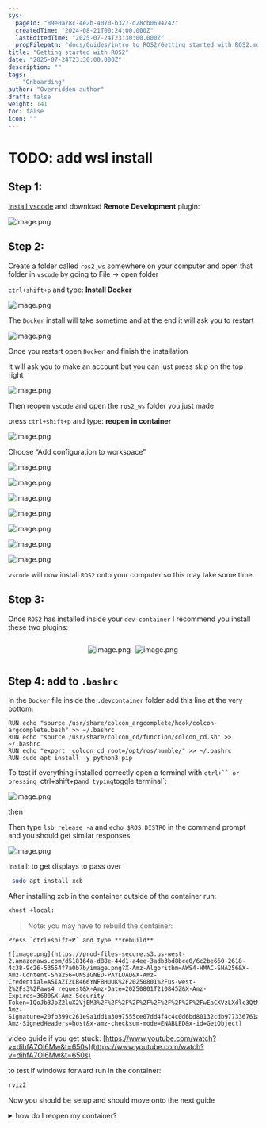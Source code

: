 ```yaml
---
sys:
  pageId: "89e0a78c-4e2b-4070-b327-d28cb0694742"
  createdTime: "2024-08-21T00:24:00.000Z"
  lastEditedTime: "2025-07-24T23:30:00.000Z"
  propFilepath: "docs/Guides/intro_to_ROS2/Getting started with ROS2.md"
title: "Getting started with ROS2"
date: "2025-07-24T23:30:00.000Z"
description: ""
tags:
  - "Onboarding"
author: "Overridden author"
draft: false
weight: 141
toc: false
icon: ""
---
```


# TODO: add wsl install

## Step 1:

[Install vscode](https://code.visualstudio.com/download) and download **Remote Development** plugin:

![image.png](https://prod-files-secure.s3.us-west-2.amazonaws.com/d518164a-d88e-44d1-a4ee-3adb3bd8bce0/efb52993-1881-4a40-b95e-6f020334f022/image.png?X-Amz-Algorithm=AWS4-HMAC-SHA256&X-Amz-Content-Sha256=UNSIGNED-PAYLOAD&X-Amz-Credential=ASIAZI2LB4663NIXG7NY%2F20250801%2Fus-west-2%2Fs3%2Faws4_request&X-Amz-Date=20250801T210841Z&X-Amz-Expires=3600&X-Amz-Security-Token=IQoJb3JpZ2luX2VjEM3%2F%2F%2F%2F%2F%2F%2F%2F%2F%2FwEaCXVzLXdlc3QtMiJIMEYCIQCeJ7n5fiuV8Odt4%2BQE8JvqDJo2VmewMSNvN%2FHOO%2Bw8OgIhAPtm8USYHUpzbXpYoT7DJKVapYqevTqyc8fAgjSGoVfZKogECPb%2F%2F%2F%2F%2F%2F%2F%2F%2F%2FwEQABoMNjM3NDIzMTgzODA1IgzxaEYJDADWqk3Lr6Yq3AMZ%2BhQrtsjZ1Qk0F%2BFdagVaBRTxz2ZfzKGeyVGF%2FuXBCH%2FPDG2QCv2aFs3Pz1btKs0WcOJ84mkVqme9SNM57SF8IOtdpJn1GuRLV5RmbGLtVY19ikWo4ikMo1BaSGWYRE%2BdFz1AyU0%2FDhK57%2B3ZhAtkLuk2VQ5a5%2FB7hd5Mgo%2FCMu%2B5bx%2FBRUJIX0LhHWi7zrhERVktTfoHcIUbBePR81hvWHv65bkKInjZdShnXuhSg8GPpIZwWRHHuKn1J%2FjLkQk%2BcLo1J2AP8nlNzVN7ZLDZ07HrYjM4rdp7oT%2Fap%2BlkSNHVslcEx81Ua53mcIEscRCiQvcVfiOl48Dh5b4LI8FJt%2FLJV%2BWZBwPlxhvNzATT4yrvTmB7Tu04C%2BzBsmOxWnZ3J3vOteiZojuiRIjugjkmbaIN28jUGZ0QZ1Kpq3f8Fyhys808OwKt%2Bt8QO%2FzkmHIoLNSyZaFmf9N0Mu6Bafsw2vlh4agDJQAa8dEVaNn4NucwJdzQ1yMTFRI6nES75moutB5yGyaGzmRkjASTO6b%2Bt1CMpcFcP3lh3XUU33WK1Xln3xsIeOLH73Ii1PWwJLHxxX4mtSvGvZpKfDUruYbKlTiHJSa4QvdALCbj2BUOMdEBplQ7mNgfil0EzzCdxrTEBjqkAY%2FBA3RYqqwUSxEZNn3JUS8VY8r%2F2hY%2Fs8vspf%2BjGx1YjtdweYomZNhbYvwgW4tGh7amXkdHkvXVxdhncuJpzZLr7RuIRFBKMLhhxvJ5Kh4HiwCZvKZikAI%2F7bLIH%2FXrcHGHPsVYOoaSDTdnkhmKuVL3kmq%2FHTJ%2FgqH1sLGn1Y0U6LoeLvXBYndOzX5LDqdTcLk5IjhdozMkSPMIB82p%2B9JZHRhX&X-Amz-Signature=0ce78477be00736340b5cf3fd7692f2c52d225fe1fbe40700a0b44c628f15b73&X-Amz-SignedHeaders=host&x-amz-checksum-mode=ENABLED&x-id=GetObject)

## Step 2:

Create a folder called `ros2_ws` somewhere on your computer and open that folder in `vscode` by going to File → open folder 

`ctrl+shift+p` and type: **Install Docker**

![image.png](https://prod-files-secure.s3.us-west-2.amazonaws.com/d518164a-d88e-44d1-a4ee-3adb3bd8bce0/2269dc0e-1cd5-47ff-bceb-c04ad9b2eab0/image.png?X-Amz-Algorithm=AWS4-HMAC-SHA256&X-Amz-Content-Sha256=UNSIGNED-PAYLOAD&X-Amz-Credential=ASIAZI2LB4663NIXG7NY%2F20250801%2Fus-west-2%2Fs3%2Faws4_request&X-Amz-Date=20250801T210841Z&X-Amz-Expires=3600&X-Amz-Security-Token=IQoJb3JpZ2luX2VjEM3%2F%2F%2F%2F%2F%2F%2F%2F%2F%2FwEaCXVzLXdlc3QtMiJIMEYCIQCeJ7n5fiuV8Odt4%2BQE8JvqDJo2VmewMSNvN%2FHOO%2Bw8OgIhAPtm8USYHUpzbXpYoT7DJKVapYqevTqyc8fAgjSGoVfZKogECPb%2F%2F%2F%2F%2F%2F%2F%2F%2F%2FwEQABoMNjM3NDIzMTgzODA1IgzxaEYJDADWqk3Lr6Yq3AMZ%2BhQrtsjZ1Qk0F%2BFdagVaBRTxz2ZfzKGeyVGF%2FuXBCH%2FPDG2QCv2aFs3Pz1btKs0WcOJ84mkVqme9SNM57SF8IOtdpJn1GuRLV5RmbGLtVY19ikWo4ikMo1BaSGWYRE%2BdFz1AyU0%2FDhK57%2B3ZhAtkLuk2VQ5a5%2FB7hd5Mgo%2FCMu%2B5bx%2FBRUJIX0LhHWi7zrhERVktTfoHcIUbBePR81hvWHv65bkKInjZdShnXuhSg8GPpIZwWRHHuKn1J%2FjLkQk%2BcLo1J2AP8nlNzVN7ZLDZ07HrYjM4rdp7oT%2Fap%2BlkSNHVslcEx81Ua53mcIEscRCiQvcVfiOl48Dh5b4LI8FJt%2FLJV%2BWZBwPlxhvNzATT4yrvTmB7Tu04C%2BzBsmOxWnZ3J3vOteiZojuiRIjugjkmbaIN28jUGZ0QZ1Kpq3f8Fyhys808OwKt%2Bt8QO%2FzkmHIoLNSyZaFmf9N0Mu6Bafsw2vlh4agDJQAa8dEVaNn4NucwJdzQ1yMTFRI6nES75moutB5yGyaGzmRkjASTO6b%2Bt1CMpcFcP3lh3XUU33WK1Xln3xsIeOLH73Ii1PWwJLHxxX4mtSvGvZpKfDUruYbKlTiHJSa4QvdALCbj2BUOMdEBplQ7mNgfil0EzzCdxrTEBjqkAY%2FBA3RYqqwUSxEZNn3JUS8VY8r%2F2hY%2Fs8vspf%2BjGx1YjtdweYomZNhbYvwgW4tGh7amXkdHkvXVxdhncuJpzZLr7RuIRFBKMLhhxvJ5Kh4HiwCZvKZikAI%2F7bLIH%2FXrcHGHPsVYOoaSDTdnkhmKuVL3kmq%2FHTJ%2FgqH1sLGn1Y0U6LoeLvXBYndOzX5LDqdTcLk5IjhdozMkSPMIB82p%2B9JZHRhX&X-Amz-Signature=f4a8aa310a7193470d3b912685db88564c408b796d571690280dea5855c20d4c&X-Amz-SignedHeaders=host&x-amz-checksum-mode=ENABLED&x-id=GetObject)

The `Docker` install will take sometime and at the end it will ask you to restart

![image.png](https://prod-files-secure.s3.us-west-2.amazonaws.com/d518164a-d88e-44d1-a4ee-3adb3bd8bce0/ed233f78-be33-4b1f-b89c-9c346c0e961e/image.png?X-Amz-Algorithm=AWS4-HMAC-SHA256&X-Amz-Content-Sha256=UNSIGNED-PAYLOAD&X-Amz-Credential=ASIAZI2LB4663NIXG7NY%2F20250801%2Fus-west-2%2Fs3%2Faws4_request&X-Amz-Date=20250801T210841Z&X-Amz-Expires=3600&X-Amz-Security-Token=IQoJb3JpZ2luX2VjEM3%2F%2F%2F%2F%2F%2F%2F%2F%2F%2FwEaCXVzLXdlc3QtMiJIMEYCIQCeJ7n5fiuV8Odt4%2BQE8JvqDJo2VmewMSNvN%2FHOO%2Bw8OgIhAPtm8USYHUpzbXpYoT7DJKVapYqevTqyc8fAgjSGoVfZKogECPb%2F%2F%2F%2F%2F%2F%2F%2F%2F%2FwEQABoMNjM3NDIzMTgzODA1IgzxaEYJDADWqk3Lr6Yq3AMZ%2BhQrtsjZ1Qk0F%2BFdagVaBRTxz2ZfzKGeyVGF%2FuXBCH%2FPDG2QCv2aFs3Pz1btKs0WcOJ84mkVqme9SNM57SF8IOtdpJn1GuRLV5RmbGLtVY19ikWo4ikMo1BaSGWYRE%2BdFz1AyU0%2FDhK57%2B3ZhAtkLuk2VQ5a5%2FB7hd5Mgo%2FCMu%2B5bx%2FBRUJIX0LhHWi7zrhERVktTfoHcIUbBePR81hvWHv65bkKInjZdShnXuhSg8GPpIZwWRHHuKn1J%2FjLkQk%2BcLo1J2AP8nlNzVN7ZLDZ07HrYjM4rdp7oT%2Fap%2BlkSNHVslcEx81Ua53mcIEscRCiQvcVfiOl48Dh5b4LI8FJt%2FLJV%2BWZBwPlxhvNzATT4yrvTmB7Tu04C%2BzBsmOxWnZ3J3vOteiZojuiRIjugjkmbaIN28jUGZ0QZ1Kpq3f8Fyhys808OwKt%2Bt8QO%2FzkmHIoLNSyZaFmf9N0Mu6Bafsw2vlh4agDJQAa8dEVaNn4NucwJdzQ1yMTFRI6nES75moutB5yGyaGzmRkjASTO6b%2Bt1CMpcFcP3lh3XUU33WK1Xln3xsIeOLH73Ii1PWwJLHxxX4mtSvGvZpKfDUruYbKlTiHJSa4QvdALCbj2BUOMdEBplQ7mNgfil0EzzCdxrTEBjqkAY%2FBA3RYqqwUSxEZNn3JUS8VY8r%2F2hY%2Fs8vspf%2BjGx1YjtdweYomZNhbYvwgW4tGh7amXkdHkvXVxdhncuJpzZLr7RuIRFBKMLhhxvJ5Kh4HiwCZvKZikAI%2F7bLIH%2FXrcHGHPsVYOoaSDTdnkhmKuVL3kmq%2FHTJ%2FgqH1sLGn1Y0U6LoeLvXBYndOzX5LDqdTcLk5IjhdozMkSPMIB82p%2B9JZHRhX&X-Amz-Signature=555e46716cbdbbab7ec932ab5415f61e0ef89193da0d510599d6813c11d5c19c&X-Amz-SignedHeaders=host&x-amz-checksum-mode=ENABLED&x-id=GetObject)

Once you restart open `Docker` and finish the installation

It will ask you to make an account but you can just press skip on the top right

![image.png](https://prod-files-secure.s3.us-west-2.amazonaws.com/d518164a-d88e-44d1-a4ee-3adb3bd8bce0/21010ad9-1659-4fd9-9f59-9932a09b2a3d/image.png?X-Amz-Algorithm=AWS4-HMAC-SHA256&X-Amz-Content-Sha256=UNSIGNED-PAYLOAD&X-Amz-Credential=ASIAZI2LB4663NIXG7NY%2F20250801%2Fus-west-2%2Fs3%2Faws4_request&X-Amz-Date=20250801T210841Z&X-Amz-Expires=3600&X-Amz-Security-Token=IQoJb3JpZ2luX2VjEM3%2F%2F%2F%2F%2F%2F%2F%2F%2F%2FwEaCXVzLXdlc3QtMiJIMEYCIQCeJ7n5fiuV8Odt4%2BQE8JvqDJo2VmewMSNvN%2FHOO%2Bw8OgIhAPtm8USYHUpzbXpYoT7DJKVapYqevTqyc8fAgjSGoVfZKogECPb%2F%2F%2F%2F%2F%2F%2F%2F%2F%2FwEQABoMNjM3NDIzMTgzODA1IgzxaEYJDADWqk3Lr6Yq3AMZ%2BhQrtsjZ1Qk0F%2BFdagVaBRTxz2ZfzKGeyVGF%2FuXBCH%2FPDG2QCv2aFs3Pz1btKs0WcOJ84mkVqme9SNM57SF8IOtdpJn1GuRLV5RmbGLtVY19ikWo4ikMo1BaSGWYRE%2BdFz1AyU0%2FDhK57%2B3ZhAtkLuk2VQ5a5%2FB7hd5Mgo%2FCMu%2B5bx%2FBRUJIX0LhHWi7zrhERVktTfoHcIUbBePR81hvWHv65bkKInjZdShnXuhSg8GPpIZwWRHHuKn1J%2FjLkQk%2BcLo1J2AP8nlNzVN7ZLDZ07HrYjM4rdp7oT%2Fap%2BlkSNHVslcEx81Ua53mcIEscRCiQvcVfiOl48Dh5b4LI8FJt%2FLJV%2BWZBwPlxhvNzATT4yrvTmB7Tu04C%2BzBsmOxWnZ3J3vOteiZojuiRIjugjkmbaIN28jUGZ0QZ1Kpq3f8Fyhys808OwKt%2Bt8QO%2FzkmHIoLNSyZaFmf9N0Mu6Bafsw2vlh4agDJQAa8dEVaNn4NucwJdzQ1yMTFRI6nES75moutB5yGyaGzmRkjASTO6b%2Bt1CMpcFcP3lh3XUU33WK1Xln3xsIeOLH73Ii1PWwJLHxxX4mtSvGvZpKfDUruYbKlTiHJSa4QvdALCbj2BUOMdEBplQ7mNgfil0EzzCdxrTEBjqkAY%2FBA3RYqqwUSxEZNn3JUS8VY8r%2F2hY%2Fs8vspf%2BjGx1YjtdweYomZNhbYvwgW4tGh7amXkdHkvXVxdhncuJpzZLr7RuIRFBKMLhhxvJ5Kh4HiwCZvKZikAI%2F7bLIH%2FXrcHGHPsVYOoaSDTdnkhmKuVL3kmq%2FHTJ%2FgqH1sLGn1Y0U6LoeLvXBYndOzX5LDqdTcLk5IjhdozMkSPMIB82p%2B9JZHRhX&X-Amz-Signature=c6ce524d0ddbc909571d1f71699bdf6b4fbc527bce7d6de9c3e4f98ce62050e0&X-Amz-SignedHeaders=host&x-amz-checksum-mode=ENABLED&x-id=GetObject)

Then reopen `vscode` and open the `ros2_ws` folder you just made

press `ctrl+shift+p` and type: **reopen in container**

![image.png](https://prod-files-secure.s3.us-west-2.amazonaws.com/d518164a-d88e-44d1-a4ee-3adb3bd8bce0/4e93b8c2-41ad-488c-8095-c74205196118/image.png?X-Amz-Algorithm=AWS4-HMAC-SHA256&X-Amz-Content-Sha256=UNSIGNED-PAYLOAD&X-Amz-Credential=ASIAZI2LB4663NIXG7NY%2F20250801%2Fus-west-2%2Fs3%2Faws4_request&X-Amz-Date=20250801T210841Z&X-Amz-Expires=3600&X-Amz-Security-Token=IQoJb3JpZ2luX2VjEM3%2F%2F%2F%2F%2F%2F%2F%2F%2F%2FwEaCXVzLXdlc3QtMiJIMEYCIQCeJ7n5fiuV8Odt4%2BQE8JvqDJo2VmewMSNvN%2FHOO%2Bw8OgIhAPtm8USYHUpzbXpYoT7DJKVapYqevTqyc8fAgjSGoVfZKogECPb%2F%2F%2F%2F%2F%2F%2F%2F%2F%2FwEQABoMNjM3NDIzMTgzODA1IgzxaEYJDADWqk3Lr6Yq3AMZ%2BhQrtsjZ1Qk0F%2BFdagVaBRTxz2ZfzKGeyVGF%2FuXBCH%2FPDG2QCv2aFs3Pz1btKs0WcOJ84mkVqme9SNM57SF8IOtdpJn1GuRLV5RmbGLtVY19ikWo4ikMo1BaSGWYRE%2BdFz1AyU0%2FDhK57%2B3ZhAtkLuk2VQ5a5%2FB7hd5Mgo%2FCMu%2B5bx%2FBRUJIX0LhHWi7zrhERVktTfoHcIUbBePR81hvWHv65bkKInjZdShnXuhSg8GPpIZwWRHHuKn1J%2FjLkQk%2BcLo1J2AP8nlNzVN7ZLDZ07HrYjM4rdp7oT%2Fap%2BlkSNHVslcEx81Ua53mcIEscRCiQvcVfiOl48Dh5b4LI8FJt%2FLJV%2BWZBwPlxhvNzATT4yrvTmB7Tu04C%2BzBsmOxWnZ3J3vOteiZojuiRIjugjkmbaIN28jUGZ0QZ1Kpq3f8Fyhys808OwKt%2Bt8QO%2FzkmHIoLNSyZaFmf9N0Mu6Bafsw2vlh4agDJQAa8dEVaNn4NucwJdzQ1yMTFRI6nES75moutB5yGyaGzmRkjASTO6b%2Bt1CMpcFcP3lh3XUU33WK1Xln3xsIeOLH73Ii1PWwJLHxxX4mtSvGvZpKfDUruYbKlTiHJSa4QvdALCbj2BUOMdEBplQ7mNgfil0EzzCdxrTEBjqkAY%2FBA3RYqqwUSxEZNn3JUS8VY8r%2F2hY%2Fs8vspf%2BjGx1YjtdweYomZNhbYvwgW4tGh7amXkdHkvXVxdhncuJpzZLr7RuIRFBKMLhhxvJ5Kh4HiwCZvKZikAI%2F7bLIH%2FXrcHGHPsVYOoaSDTdnkhmKuVL3kmq%2FHTJ%2FgqH1sLGn1Y0U6LoeLvXBYndOzX5LDqdTcLk5IjhdozMkSPMIB82p%2B9JZHRhX&X-Amz-Signature=d384a03839b5d369a5e3cc17ca2f3cf345d3e492ddc4406224ce415d5844fc69&X-Amz-SignedHeaders=host&x-amz-checksum-mode=ENABLED&x-id=GetObject)

Choose “Add configuration to workspace”

![image.png](https://prod-files-secure.s3.us-west-2.amazonaws.com/d518164a-d88e-44d1-a4ee-3adb3bd8bce0/9560b282-5060-4989-ba37-97e7b2c22476/image.png?X-Amz-Algorithm=AWS4-HMAC-SHA256&X-Amz-Content-Sha256=UNSIGNED-PAYLOAD&X-Amz-Credential=ASIAZI2LB4663NIXG7NY%2F20250801%2Fus-west-2%2Fs3%2Faws4_request&X-Amz-Date=20250801T210841Z&X-Amz-Expires=3600&X-Amz-Security-Token=IQoJb3JpZ2luX2VjEM3%2F%2F%2F%2F%2F%2F%2F%2F%2F%2FwEaCXVzLXdlc3QtMiJIMEYCIQCeJ7n5fiuV8Odt4%2BQE8JvqDJo2VmewMSNvN%2FHOO%2Bw8OgIhAPtm8USYHUpzbXpYoT7DJKVapYqevTqyc8fAgjSGoVfZKogECPb%2F%2F%2F%2F%2F%2F%2F%2F%2F%2FwEQABoMNjM3NDIzMTgzODA1IgzxaEYJDADWqk3Lr6Yq3AMZ%2BhQrtsjZ1Qk0F%2BFdagVaBRTxz2ZfzKGeyVGF%2FuXBCH%2FPDG2QCv2aFs3Pz1btKs0WcOJ84mkVqme9SNM57SF8IOtdpJn1GuRLV5RmbGLtVY19ikWo4ikMo1BaSGWYRE%2BdFz1AyU0%2FDhK57%2B3ZhAtkLuk2VQ5a5%2FB7hd5Mgo%2FCMu%2B5bx%2FBRUJIX0LhHWi7zrhERVktTfoHcIUbBePR81hvWHv65bkKInjZdShnXuhSg8GPpIZwWRHHuKn1J%2FjLkQk%2BcLo1J2AP8nlNzVN7ZLDZ07HrYjM4rdp7oT%2Fap%2BlkSNHVslcEx81Ua53mcIEscRCiQvcVfiOl48Dh5b4LI8FJt%2FLJV%2BWZBwPlxhvNzATT4yrvTmB7Tu04C%2BzBsmOxWnZ3J3vOteiZojuiRIjugjkmbaIN28jUGZ0QZ1Kpq3f8Fyhys808OwKt%2Bt8QO%2FzkmHIoLNSyZaFmf9N0Mu6Bafsw2vlh4agDJQAa8dEVaNn4NucwJdzQ1yMTFRI6nES75moutB5yGyaGzmRkjASTO6b%2Bt1CMpcFcP3lh3XUU33WK1Xln3xsIeOLH73Ii1PWwJLHxxX4mtSvGvZpKfDUruYbKlTiHJSa4QvdALCbj2BUOMdEBplQ7mNgfil0EzzCdxrTEBjqkAY%2FBA3RYqqwUSxEZNn3JUS8VY8r%2F2hY%2Fs8vspf%2BjGx1YjtdweYomZNhbYvwgW4tGh7amXkdHkvXVxdhncuJpzZLr7RuIRFBKMLhhxvJ5Kh4HiwCZvKZikAI%2F7bLIH%2FXrcHGHPsVYOoaSDTdnkhmKuVL3kmq%2FHTJ%2FgqH1sLGn1Y0U6LoeLvXBYndOzX5LDqdTcLk5IjhdozMkSPMIB82p%2B9JZHRhX&X-Amz-Signature=ec47a28a7ce4fd611a28aad8d5850f4bb0a2459633a9a4b4d2813f43055102ea&X-Amz-SignedHeaders=host&x-amz-checksum-mode=ENABLED&x-id=GetObject)

![image.png](https://prod-files-secure.s3.us-west-2.amazonaws.com/d518164a-d88e-44d1-a4ee-3adb3bd8bce0/2ee63f81-886b-48e8-a553-dc6e5eac99e4/image.png?X-Amz-Algorithm=AWS4-HMAC-SHA256&X-Amz-Content-Sha256=UNSIGNED-PAYLOAD&X-Amz-Credential=ASIAZI2LB4663NIXG7NY%2F20250801%2Fus-west-2%2Fs3%2Faws4_request&X-Amz-Date=20250801T210841Z&X-Amz-Expires=3600&X-Amz-Security-Token=IQoJb3JpZ2luX2VjEM3%2F%2F%2F%2F%2F%2F%2F%2F%2F%2FwEaCXVzLXdlc3QtMiJIMEYCIQCeJ7n5fiuV8Odt4%2BQE8JvqDJo2VmewMSNvN%2FHOO%2Bw8OgIhAPtm8USYHUpzbXpYoT7DJKVapYqevTqyc8fAgjSGoVfZKogECPb%2F%2F%2F%2F%2F%2F%2F%2F%2F%2FwEQABoMNjM3NDIzMTgzODA1IgzxaEYJDADWqk3Lr6Yq3AMZ%2BhQrtsjZ1Qk0F%2BFdagVaBRTxz2ZfzKGeyVGF%2FuXBCH%2FPDG2QCv2aFs3Pz1btKs0WcOJ84mkVqme9SNM57SF8IOtdpJn1GuRLV5RmbGLtVY19ikWo4ikMo1BaSGWYRE%2BdFz1AyU0%2FDhK57%2B3ZhAtkLuk2VQ5a5%2FB7hd5Mgo%2FCMu%2B5bx%2FBRUJIX0LhHWi7zrhERVktTfoHcIUbBePR81hvWHv65bkKInjZdShnXuhSg8GPpIZwWRHHuKn1J%2FjLkQk%2BcLo1J2AP8nlNzVN7ZLDZ07HrYjM4rdp7oT%2Fap%2BlkSNHVslcEx81Ua53mcIEscRCiQvcVfiOl48Dh5b4LI8FJt%2FLJV%2BWZBwPlxhvNzATT4yrvTmB7Tu04C%2BzBsmOxWnZ3J3vOteiZojuiRIjugjkmbaIN28jUGZ0QZ1Kpq3f8Fyhys808OwKt%2Bt8QO%2FzkmHIoLNSyZaFmf9N0Mu6Bafsw2vlh4agDJQAa8dEVaNn4NucwJdzQ1yMTFRI6nES75moutB5yGyaGzmRkjASTO6b%2Bt1CMpcFcP3lh3XUU33WK1Xln3xsIeOLH73Ii1PWwJLHxxX4mtSvGvZpKfDUruYbKlTiHJSa4QvdALCbj2BUOMdEBplQ7mNgfil0EzzCdxrTEBjqkAY%2FBA3RYqqwUSxEZNn3JUS8VY8r%2F2hY%2Fs8vspf%2BjGx1YjtdweYomZNhbYvwgW4tGh7amXkdHkvXVxdhncuJpzZLr7RuIRFBKMLhhxvJ5Kh4HiwCZvKZikAI%2F7bLIH%2FXrcHGHPsVYOoaSDTdnkhmKuVL3kmq%2FHTJ%2FgqH1sLGn1Y0U6LoeLvXBYndOzX5LDqdTcLk5IjhdozMkSPMIB82p%2B9JZHRhX&X-Amz-Signature=3e5bd4cd71438650588c7942e4280882b860240f5cb1cf2550113429a3cadc53&X-Amz-SignedHeaders=host&x-amz-checksum-mode=ENABLED&x-id=GetObject)

![image.png](https://prod-files-secure.s3.us-west-2.amazonaws.com/d518164a-d88e-44d1-a4ee-3adb3bd8bce0/e0fd626c-c8b6-4b2c-95d1-fa4c26514504/image.png?X-Amz-Algorithm=AWS4-HMAC-SHA256&X-Amz-Content-Sha256=UNSIGNED-PAYLOAD&X-Amz-Credential=ASIAZI2LB4663NIXG7NY%2F20250801%2Fus-west-2%2Fs3%2Faws4_request&X-Amz-Date=20250801T210841Z&X-Amz-Expires=3600&X-Amz-Security-Token=IQoJb3JpZ2luX2VjEM3%2F%2F%2F%2F%2F%2F%2F%2F%2F%2FwEaCXVzLXdlc3QtMiJIMEYCIQCeJ7n5fiuV8Odt4%2BQE8JvqDJo2VmewMSNvN%2FHOO%2Bw8OgIhAPtm8USYHUpzbXpYoT7DJKVapYqevTqyc8fAgjSGoVfZKogECPb%2F%2F%2F%2F%2F%2F%2F%2F%2F%2FwEQABoMNjM3NDIzMTgzODA1IgzxaEYJDADWqk3Lr6Yq3AMZ%2BhQrtsjZ1Qk0F%2BFdagVaBRTxz2ZfzKGeyVGF%2FuXBCH%2FPDG2QCv2aFs3Pz1btKs0WcOJ84mkVqme9SNM57SF8IOtdpJn1GuRLV5RmbGLtVY19ikWo4ikMo1BaSGWYRE%2BdFz1AyU0%2FDhK57%2B3ZhAtkLuk2VQ5a5%2FB7hd5Mgo%2FCMu%2B5bx%2FBRUJIX0LhHWi7zrhERVktTfoHcIUbBePR81hvWHv65bkKInjZdShnXuhSg8GPpIZwWRHHuKn1J%2FjLkQk%2BcLo1J2AP8nlNzVN7ZLDZ07HrYjM4rdp7oT%2Fap%2BlkSNHVslcEx81Ua53mcIEscRCiQvcVfiOl48Dh5b4LI8FJt%2FLJV%2BWZBwPlxhvNzATT4yrvTmB7Tu04C%2BzBsmOxWnZ3J3vOteiZojuiRIjugjkmbaIN28jUGZ0QZ1Kpq3f8Fyhys808OwKt%2Bt8QO%2FzkmHIoLNSyZaFmf9N0Mu6Bafsw2vlh4agDJQAa8dEVaNn4NucwJdzQ1yMTFRI6nES75moutB5yGyaGzmRkjASTO6b%2Bt1CMpcFcP3lh3XUU33WK1Xln3xsIeOLH73Ii1PWwJLHxxX4mtSvGvZpKfDUruYbKlTiHJSa4QvdALCbj2BUOMdEBplQ7mNgfil0EzzCdxrTEBjqkAY%2FBA3RYqqwUSxEZNn3JUS8VY8r%2F2hY%2Fs8vspf%2BjGx1YjtdweYomZNhbYvwgW4tGh7amXkdHkvXVxdhncuJpzZLr7RuIRFBKMLhhxvJ5Kh4HiwCZvKZikAI%2F7bLIH%2FXrcHGHPsVYOoaSDTdnkhmKuVL3kmq%2FHTJ%2FgqH1sLGn1Y0U6LoeLvXBYndOzX5LDqdTcLk5IjhdozMkSPMIB82p%2B9JZHRhX&X-Amz-Signature=44f66e6116a836047b8838a797050b25e464742bb50b4f2310fe2f5483ad29e6&X-Amz-SignedHeaders=host&x-amz-checksum-mode=ENABLED&x-id=GetObject)

![image.png](https://prod-files-secure.s3.us-west-2.amazonaws.com/d518164a-d88e-44d1-a4ee-3adb3bd8bce0/a2e13f50-d2ab-4719-a4c2-7ced634bfc9d/image.png?X-Amz-Algorithm=AWS4-HMAC-SHA256&X-Amz-Content-Sha256=UNSIGNED-PAYLOAD&X-Amz-Credential=ASIAZI2LB4663NIXG7NY%2F20250801%2Fus-west-2%2Fs3%2Faws4_request&X-Amz-Date=20250801T210841Z&X-Amz-Expires=3600&X-Amz-Security-Token=IQoJb3JpZ2luX2VjEM3%2F%2F%2F%2F%2F%2F%2F%2F%2F%2FwEaCXVzLXdlc3QtMiJIMEYCIQCeJ7n5fiuV8Odt4%2BQE8JvqDJo2VmewMSNvN%2FHOO%2Bw8OgIhAPtm8USYHUpzbXpYoT7DJKVapYqevTqyc8fAgjSGoVfZKogECPb%2F%2F%2F%2F%2F%2F%2F%2F%2F%2FwEQABoMNjM3NDIzMTgzODA1IgzxaEYJDADWqk3Lr6Yq3AMZ%2BhQrtsjZ1Qk0F%2BFdagVaBRTxz2ZfzKGeyVGF%2FuXBCH%2FPDG2QCv2aFs3Pz1btKs0WcOJ84mkVqme9SNM57SF8IOtdpJn1GuRLV5RmbGLtVY19ikWo4ikMo1BaSGWYRE%2BdFz1AyU0%2FDhK57%2B3ZhAtkLuk2VQ5a5%2FB7hd5Mgo%2FCMu%2B5bx%2FBRUJIX0LhHWi7zrhERVktTfoHcIUbBePR81hvWHv65bkKInjZdShnXuhSg8GPpIZwWRHHuKn1J%2FjLkQk%2BcLo1J2AP8nlNzVN7ZLDZ07HrYjM4rdp7oT%2Fap%2BlkSNHVslcEx81Ua53mcIEscRCiQvcVfiOl48Dh5b4LI8FJt%2FLJV%2BWZBwPlxhvNzATT4yrvTmB7Tu04C%2BzBsmOxWnZ3J3vOteiZojuiRIjugjkmbaIN28jUGZ0QZ1Kpq3f8Fyhys808OwKt%2Bt8QO%2FzkmHIoLNSyZaFmf9N0Mu6Bafsw2vlh4agDJQAa8dEVaNn4NucwJdzQ1yMTFRI6nES75moutB5yGyaGzmRkjASTO6b%2Bt1CMpcFcP3lh3XUU33WK1Xln3xsIeOLH73Ii1PWwJLHxxX4mtSvGvZpKfDUruYbKlTiHJSa4QvdALCbj2BUOMdEBplQ7mNgfil0EzzCdxrTEBjqkAY%2FBA3RYqqwUSxEZNn3JUS8VY8r%2F2hY%2Fs8vspf%2BjGx1YjtdweYomZNhbYvwgW4tGh7amXkdHkvXVxdhncuJpzZLr7RuIRFBKMLhhxvJ5Kh4HiwCZvKZikAI%2F7bLIH%2FXrcHGHPsVYOoaSDTdnkhmKuVL3kmq%2FHTJ%2FgqH1sLGn1Y0U6LoeLvXBYndOzX5LDqdTcLk5IjhdozMkSPMIB82p%2B9JZHRhX&X-Amz-Signature=017d7050432fe3002d2725e4a8a6284c0ea7db3b07455c9b2ce73774b60dbd09&X-Amz-SignedHeaders=host&x-amz-checksum-mode=ENABLED&x-id=GetObject)

![image.png](https://prod-files-secure.s3.us-west-2.amazonaws.com/d518164a-d88e-44d1-a4ee-3adb3bd8bce0/6cc478ad-aaba-4bf7-9fcc-403277ab896c/image.png?X-Amz-Algorithm=AWS4-HMAC-SHA256&X-Amz-Content-Sha256=UNSIGNED-PAYLOAD&X-Amz-Credential=ASIAZI2LB4663NIXG7NY%2F20250801%2Fus-west-2%2Fs3%2Faws4_request&X-Amz-Date=20250801T210841Z&X-Amz-Expires=3600&X-Amz-Security-Token=IQoJb3JpZ2luX2VjEM3%2F%2F%2F%2F%2F%2F%2F%2F%2F%2FwEaCXVzLXdlc3QtMiJIMEYCIQCeJ7n5fiuV8Odt4%2BQE8JvqDJo2VmewMSNvN%2FHOO%2Bw8OgIhAPtm8USYHUpzbXpYoT7DJKVapYqevTqyc8fAgjSGoVfZKogECPb%2F%2F%2F%2F%2F%2F%2F%2F%2F%2FwEQABoMNjM3NDIzMTgzODA1IgzxaEYJDADWqk3Lr6Yq3AMZ%2BhQrtsjZ1Qk0F%2BFdagVaBRTxz2ZfzKGeyVGF%2FuXBCH%2FPDG2QCv2aFs3Pz1btKs0WcOJ84mkVqme9SNM57SF8IOtdpJn1GuRLV5RmbGLtVY19ikWo4ikMo1BaSGWYRE%2BdFz1AyU0%2FDhK57%2B3ZhAtkLuk2VQ5a5%2FB7hd5Mgo%2FCMu%2B5bx%2FBRUJIX0LhHWi7zrhERVktTfoHcIUbBePR81hvWHv65bkKInjZdShnXuhSg8GPpIZwWRHHuKn1J%2FjLkQk%2BcLo1J2AP8nlNzVN7ZLDZ07HrYjM4rdp7oT%2Fap%2BlkSNHVslcEx81Ua53mcIEscRCiQvcVfiOl48Dh5b4LI8FJt%2FLJV%2BWZBwPlxhvNzATT4yrvTmB7Tu04C%2BzBsmOxWnZ3J3vOteiZojuiRIjugjkmbaIN28jUGZ0QZ1Kpq3f8Fyhys808OwKt%2Bt8QO%2FzkmHIoLNSyZaFmf9N0Mu6Bafsw2vlh4agDJQAa8dEVaNn4NucwJdzQ1yMTFRI6nES75moutB5yGyaGzmRkjASTO6b%2Bt1CMpcFcP3lh3XUU33WK1Xln3xsIeOLH73Ii1PWwJLHxxX4mtSvGvZpKfDUruYbKlTiHJSa4QvdALCbj2BUOMdEBplQ7mNgfil0EzzCdxrTEBjqkAY%2FBA3RYqqwUSxEZNn3JUS8VY8r%2F2hY%2Fs8vspf%2BjGx1YjtdweYomZNhbYvwgW4tGh7amXkdHkvXVxdhncuJpzZLr7RuIRFBKMLhhxvJ5Kh4HiwCZvKZikAI%2F7bLIH%2FXrcHGHPsVYOoaSDTdnkhmKuVL3kmq%2FHTJ%2FgqH1sLGn1Y0U6LoeLvXBYndOzX5LDqdTcLk5IjhdozMkSPMIB82p%2B9JZHRhX&X-Amz-Signature=5f9c9d48a7bc2e36e385abbefdee871c1d396ba3cb8081ff7bb14163ec3c64a6&X-Amz-SignedHeaders=host&x-amz-checksum-mode=ENABLED&x-id=GetObject)

![image.png](https://prod-files-secure.s3.us-west-2.amazonaws.com/d518164a-d88e-44d1-a4ee-3adb3bd8bce0/53255b28-f75e-430f-b9e3-c0ac8577e42b/image.png?X-Amz-Algorithm=AWS4-HMAC-SHA256&X-Amz-Content-Sha256=UNSIGNED-PAYLOAD&X-Amz-Credential=ASIAZI2LB4663NIXG7NY%2F20250801%2Fus-west-2%2Fs3%2Faws4_request&X-Amz-Date=20250801T210841Z&X-Amz-Expires=3600&X-Amz-Security-Token=IQoJb3JpZ2luX2VjEM3%2F%2F%2F%2F%2F%2F%2F%2F%2F%2FwEaCXVzLXdlc3QtMiJIMEYCIQCeJ7n5fiuV8Odt4%2BQE8JvqDJo2VmewMSNvN%2FHOO%2Bw8OgIhAPtm8USYHUpzbXpYoT7DJKVapYqevTqyc8fAgjSGoVfZKogECPb%2F%2F%2F%2F%2F%2F%2F%2F%2F%2FwEQABoMNjM3NDIzMTgzODA1IgzxaEYJDADWqk3Lr6Yq3AMZ%2BhQrtsjZ1Qk0F%2BFdagVaBRTxz2ZfzKGeyVGF%2FuXBCH%2FPDG2QCv2aFs3Pz1btKs0WcOJ84mkVqme9SNM57SF8IOtdpJn1GuRLV5RmbGLtVY19ikWo4ikMo1BaSGWYRE%2BdFz1AyU0%2FDhK57%2B3ZhAtkLuk2VQ5a5%2FB7hd5Mgo%2FCMu%2B5bx%2FBRUJIX0LhHWi7zrhERVktTfoHcIUbBePR81hvWHv65bkKInjZdShnXuhSg8GPpIZwWRHHuKn1J%2FjLkQk%2BcLo1J2AP8nlNzVN7ZLDZ07HrYjM4rdp7oT%2Fap%2BlkSNHVslcEx81Ua53mcIEscRCiQvcVfiOl48Dh5b4LI8FJt%2FLJV%2BWZBwPlxhvNzATT4yrvTmB7Tu04C%2BzBsmOxWnZ3J3vOteiZojuiRIjugjkmbaIN28jUGZ0QZ1Kpq3f8Fyhys808OwKt%2Bt8QO%2FzkmHIoLNSyZaFmf9N0Mu6Bafsw2vlh4agDJQAa8dEVaNn4NucwJdzQ1yMTFRI6nES75moutB5yGyaGzmRkjASTO6b%2Bt1CMpcFcP3lh3XUU33WK1Xln3xsIeOLH73Ii1PWwJLHxxX4mtSvGvZpKfDUruYbKlTiHJSa4QvdALCbj2BUOMdEBplQ7mNgfil0EzzCdxrTEBjqkAY%2FBA3RYqqwUSxEZNn3JUS8VY8r%2F2hY%2Fs8vspf%2BjGx1YjtdweYomZNhbYvwgW4tGh7amXkdHkvXVxdhncuJpzZLr7RuIRFBKMLhhxvJ5Kh4HiwCZvKZikAI%2F7bLIH%2FXrcHGHPsVYOoaSDTdnkhmKuVL3kmq%2FHTJ%2FgqH1sLGn1Y0U6LoeLvXBYndOzX5LDqdTcLk5IjhdozMkSPMIB82p%2B9JZHRhX&X-Amz-Signature=dfe592335fe096463952e7f724d40af94fc8166cec8a0fc931b986d697632fb1&X-Amz-SignedHeaders=host&x-amz-checksum-mode=ENABLED&x-id=GetObject)

![image.png](https://prod-files-secure.s3.us-west-2.amazonaws.com/d518164a-d88e-44d1-a4ee-3adb3bd8bce0/7c562767-5af9-4ffb-97d1-327bcdf4ee00/image.png?X-Amz-Algorithm=AWS4-HMAC-SHA256&X-Amz-Content-Sha256=UNSIGNED-PAYLOAD&X-Amz-Credential=ASIAZI2LB4663NIXG7NY%2F20250801%2Fus-west-2%2Fs3%2Faws4_request&X-Amz-Date=20250801T210841Z&X-Amz-Expires=3600&X-Amz-Security-Token=IQoJb3JpZ2luX2VjEM3%2F%2F%2F%2F%2F%2F%2F%2F%2F%2FwEaCXVzLXdlc3QtMiJIMEYCIQCeJ7n5fiuV8Odt4%2BQE8JvqDJo2VmewMSNvN%2FHOO%2Bw8OgIhAPtm8USYHUpzbXpYoT7DJKVapYqevTqyc8fAgjSGoVfZKogECPb%2F%2F%2F%2F%2F%2F%2F%2F%2F%2FwEQABoMNjM3NDIzMTgzODA1IgzxaEYJDADWqk3Lr6Yq3AMZ%2BhQrtsjZ1Qk0F%2BFdagVaBRTxz2ZfzKGeyVGF%2FuXBCH%2FPDG2QCv2aFs3Pz1btKs0WcOJ84mkVqme9SNM57SF8IOtdpJn1GuRLV5RmbGLtVY19ikWo4ikMo1BaSGWYRE%2BdFz1AyU0%2FDhK57%2B3ZhAtkLuk2VQ5a5%2FB7hd5Mgo%2FCMu%2B5bx%2FBRUJIX0LhHWi7zrhERVktTfoHcIUbBePR81hvWHv65bkKInjZdShnXuhSg8GPpIZwWRHHuKn1J%2FjLkQk%2BcLo1J2AP8nlNzVN7ZLDZ07HrYjM4rdp7oT%2Fap%2BlkSNHVslcEx81Ua53mcIEscRCiQvcVfiOl48Dh5b4LI8FJt%2FLJV%2BWZBwPlxhvNzATT4yrvTmB7Tu04C%2BzBsmOxWnZ3J3vOteiZojuiRIjugjkmbaIN28jUGZ0QZ1Kpq3f8Fyhys808OwKt%2Bt8QO%2FzkmHIoLNSyZaFmf9N0Mu6Bafsw2vlh4agDJQAa8dEVaNn4NucwJdzQ1yMTFRI6nES75moutB5yGyaGzmRkjASTO6b%2Bt1CMpcFcP3lh3XUU33WK1Xln3xsIeOLH73Ii1PWwJLHxxX4mtSvGvZpKfDUruYbKlTiHJSa4QvdALCbj2BUOMdEBplQ7mNgfil0EzzCdxrTEBjqkAY%2FBA3RYqqwUSxEZNn3JUS8VY8r%2F2hY%2Fs8vspf%2BjGx1YjtdweYomZNhbYvwgW4tGh7amXkdHkvXVxdhncuJpzZLr7RuIRFBKMLhhxvJ5Kh4HiwCZvKZikAI%2F7bLIH%2FXrcHGHPsVYOoaSDTdnkhmKuVL3kmq%2FHTJ%2FgqH1sLGn1Y0U6LoeLvXBYndOzX5LDqdTcLk5IjhdozMkSPMIB82p%2B9JZHRhX&X-Amz-Signature=91f0fc311897dd907981ae4a6869cbf31b67d17d289814176f87d112cb25c016&X-Amz-SignedHeaders=host&x-amz-checksum-mode=ENABLED&x-id=GetObject)

`vscode` will now install `ROS2` onto your computer so this may take some time.

## Step 3:

Once `ROS2` has installed inside your `dev-container` I recommend you install these two plugins:

<div style="display: flex;flex-direction: row; column-gap:10px; max-width: 630px;justify-content: center;">
<div>

![image.png](https://prod-files-secure.s3.us-west-2.amazonaws.com/d518164a-d88e-44d1-a4ee-3adb3bd8bce0/3fc3d550-5a54-4ba1-ba6b-faa01cdb7369/image.png?X-Amz-Algorithm=AWS4-HMAC-SHA256&X-Amz-Content-Sha256=UNSIGNED-PAYLOAD&X-Amz-Credential=ASIAZI2LB466SE6XIUCC%2F20250801%2Fus-west-2%2Fs3%2Faws4_request&X-Amz-Date=20250801T210845Z&X-Amz-Expires=3600&X-Amz-Security-Token=IQoJb3JpZ2luX2VjEM3%2F%2F%2F%2F%2F%2F%2F%2F%2F%2FwEaCXVzLXdlc3QtMiJGMEQCIFG4pxRGgkBwJYgcNokMffAfGjJsbuVIS3%2Fx6MTdO%2FHEAiASjBy7wTlkvzhmv%2FAnB0yGTyknRmiVfK5f4r0VbA56ryqIBAj2%2F%2F%2F%2F%2F%2F%2F%2F%2F%2F8BEAAaDDYzNzQyMzE4MzgwNSIMPcP%2FkYsMco2cuoeUKtwDEALWrZnS9hdGTftlYCVxqms4kCqRh9wiO9tYQ1li1eg1AwqMgi53JKLcdN%2BsG%2BHw%2FdPzruJECe170UnGiXZxPCj37mfRG4A4jD%2FZBYgiGd26ziA4XDMqAjThhrCCx1E3Xr7wYr9CnFJ150O4YpHFnsfMrXzRY34ZFvMNx0YspH9zIQljmm6Tm89izN4rDQIPJeP%2FBRPNIpqiGBrKIuLuzCCcooOiAZp7ZcaSxTupsiantQ8hhqBOcKcujkuB%2BdbPcDZbznYlWrfaPmIXi0iDC5HfSYlA2tn2OYp1FtxnHcZ%2BRVP6Dq5udJl%2F85lZeSbqu1DDn98N2YsHBcc51wiQQJRgH3278Xfbc4khwQT5r2I4BFsrwpYjVJnLvJhLYf91gFCncLn4ySZNa7KzGmFuJbo7Kybae0WH%2FDv3aqtYYiluHZf5Wtu5MuQPHd3SfreJw3xrhXTy47cHK7ilmMdZCtANOFr8%2Fwe6tSD2M9GjGg%2Fnz01MzbYtVSGBeObjW2KLWNXDNBQPEbPlHILQ3iAYqbfB9JpbGvgiY0%2BDrI9RVJ96Zo22QikwKLoJpewcld%2BEObcEgRiLCErjZxiU1hcPFYwHHvk2WnS%2BnXPYwRPnKlfxFtCr2%2BEhU1sBEzAw3Ma0xAY6pgEGK%2FKsTHxeKLQSEFwbBSh32uWeib4RSM47aiU%2ByAV6KWx2vEAU6ak%2BUr8kjDp40BXTZPkQfBlTYlUXk4F5o2ytqNWabtmkYpBYiFn0b1qFPIbxs5yEKXvqn9eBH2%2Fsu0TyT%2BvFyrkfUFYVGS14bK2M6j6zPZ9shluvxx5imUu0WawLPMBbXd2aV9owNxZI4q1xI%2BAxCS9X8gFg10ZofQl7Yhzx%2BjA9&X-Amz-Signature=4147988aff441964998c8123fa7e7b393ac7204d6eb70c6930d97a4015247816&X-Amz-SignedHeaders=host&x-amz-checksum-mode=ENABLED&x-id=GetObject)

</div>
<div>

![image.png](https://prod-files-secure.s3.us-west-2.amazonaws.com/d518164a-d88e-44d1-a4ee-3adb3bd8bce0/d994cc66-13c2-4093-a5a3-f84cf4601a82/image.png?X-Amz-Algorithm=AWS4-HMAC-SHA256&X-Amz-Content-Sha256=UNSIGNED-PAYLOAD&X-Amz-Credential=ASIAZI2LB466TCPCLKEZ%2F20250801%2Fus-west-2%2Fs3%2Faws4_request&X-Amz-Date=20250801T210845Z&X-Amz-Expires=3600&X-Amz-Security-Token=IQoJb3JpZ2luX2VjEM3%2F%2F%2F%2F%2F%2F%2F%2F%2F%2FwEaCXVzLXdlc3QtMiJHMEUCIGAsBfXddXJETy59Nbu5hANsrEeeQ8%2FACR%2FSJPrk3ut7AiEAvrta6jY0h2LEkc3hj79s7MT7vHlYH6mSXeHmLthENHYqiAQI9v%2F%2F%2F%2F%2F%2F%2F%2F%2F%2FARAAGgw2Mzc0MjMxODM4MDUiDOWbpAeP%2FdTWwzvuwCrcA5DHfFjhIPuhqe1uOd9z1Z2hPn3phUAVY6WhhQOoMU23XH5GLATZUMA4b3j907gVncWe%2FgZfZN9psHkE9NyfkBU6xa53pwgS3VhoAcXOaavogPHSAAaC4f%2Fro2BLjgh%2BJIZpk%2B%2B9VD7GQ8bcHfx35ttnmWu709w5iejv0LTbg5t3L4naNxN%2FkMN5j5zjJxvjj3rIhe4egdk1CAussKibJVsJhQDEmgqIKUbdpY5pOwKy27a9EHcttIeO8xOfLSBx7d8NCrvC%2FRIXSFxERTZRBlSUMJLdrcUjn3CbUP5kM9lfA6UeK9zQQQlK%2BskAip6Hznwt0CYWjEhAb48kxbnguWBk9LvEbJr9F817Eol%2FPzHBwm6dbbPUPT5VSGRkHBSJe6NywmBYfoNiWNXP43PtLAMakEBzRj1j5bRpbafCxzzLFqPINQrr1rAtdCTbx1swbZ%2F5KvMja%2FhyLEXjxYAYX0URYYHegNeMg5%2BmoqJjHb2NAxYsm68oh%2F%2B0Vvwd%2FE05EtLtzebRmW%2BcjQ2tWPMWvI1qVee0m7ozfuS%2Fjq3ytkyX3%2BoiDrwfKTeYPrn1bGYatdnH9L9EWTFdLJvrSVEJVcAXKrLQyw6DoqMaWIdllYT6bxSvM7foNXtMrboqMKjGtMQGOqUBMd%2B%2FBuxkpYoD%2F6Efv66Gzu7ixml66NtOPZ%2Fk0cWEml0%2FzYphNy7YwA6mI5XScefZ8mZ3pHRqiNxiE9E4uFWeBkzIWQFE4GA13P7E7Lkk1ZZB2VjM4VCbkyaE%2BmprE5k6Jw7MQ3SMhwWuc64NdccQH72z0qETDBw1nF%2F3XSEn0koiZbzfOH0sTxGYY%2BTxyxLQ00nzhVHl1PtNfqIpIDzICftR4lOc&X-Amz-Signature=f61e316e6ca7e4c9b745732d81ca6ebb698ca0147600822516c0001adb9fd69e&X-Amz-SignedHeaders=host&x-amz-checksum-mode=ENABLED&x-id=GetObject)

</div>
</div>

## Step 4: add to `.bashrc`

In the `Docker` file inside the `.devcontainer` folder add this line at the very bottom: 

```docker
RUN echo "source /usr/share/colcon_argcomplete/hook/colcon-argcomplete.bash" >> ~/.bashrc
RUN echo "source /usr/share/colcon_cd/function/colcon_cd.sh" >> ~/.bashrc
RUN echo "export _colcon_cd_root=/opt/ros/humble/" >> ~/.bashrc
RUN sudo apt install -y python3-pip 
```

To test if everything installed correctly open a terminal with `ctrl+`` or pressing `ctrl+shift+p` and typing `toggle terminal`:

![image.png](https://prod-files-secure.s3.us-west-2.amazonaws.com/d518164a-d88e-44d1-a4ee-3adb3bd8bce0/6a4943d8-b04e-4c02-9a58-775f3384d1a5/image.png?X-Amz-Algorithm=AWS4-HMAC-SHA256&X-Amz-Content-Sha256=UNSIGNED-PAYLOAD&X-Amz-Credential=ASIAZI2LB4663NIXG7NY%2F20250801%2Fus-west-2%2Fs3%2Faws4_request&X-Amz-Date=20250801T210842Z&X-Amz-Expires=3600&X-Amz-Security-Token=IQoJb3JpZ2luX2VjEM3%2F%2F%2F%2F%2F%2F%2F%2F%2F%2FwEaCXVzLXdlc3QtMiJIMEYCIQCeJ7n5fiuV8Odt4%2BQE8JvqDJo2VmewMSNvN%2FHOO%2Bw8OgIhAPtm8USYHUpzbXpYoT7DJKVapYqevTqyc8fAgjSGoVfZKogECPb%2F%2F%2F%2F%2F%2F%2F%2F%2F%2FwEQABoMNjM3NDIzMTgzODA1IgzxaEYJDADWqk3Lr6Yq3AMZ%2BhQrtsjZ1Qk0F%2BFdagVaBRTxz2ZfzKGeyVGF%2FuXBCH%2FPDG2QCv2aFs3Pz1btKs0WcOJ84mkVqme9SNM57SF8IOtdpJn1GuRLV5RmbGLtVY19ikWo4ikMo1BaSGWYRE%2BdFz1AyU0%2FDhK57%2B3ZhAtkLuk2VQ5a5%2FB7hd5Mgo%2FCMu%2B5bx%2FBRUJIX0LhHWi7zrhERVktTfoHcIUbBePR81hvWHv65bkKInjZdShnXuhSg8GPpIZwWRHHuKn1J%2FjLkQk%2BcLo1J2AP8nlNzVN7ZLDZ07HrYjM4rdp7oT%2Fap%2BlkSNHVslcEx81Ua53mcIEscRCiQvcVfiOl48Dh5b4LI8FJt%2FLJV%2BWZBwPlxhvNzATT4yrvTmB7Tu04C%2BzBsmOxWnZ3J3vOteiZojuiRIjugjkmbaIN28jUGZ0QZ1Kpq3f8Fyhys808OwKt%2Bt8QO%2FzkmHIoLNSyZaFmf9N0Mu6Bafsw2vlh4agDJQAa8dEVaNn4NucwJdzQ1yMTFRI6nES75moutB5yGyaGzmRkjASTO6b%2Bt1CMpcFcP3lh3XUU33WK1Xln3xsIeOLH73Ii1PWwJLHxxX4mtSvGvZpKfDUruYbKlTiHJSa4QvdALCbj2BUOMdEBplQ7mNgfil0EzzCdxrTEBjqkAY%2FBA3RYqqwUSxEZNn3JUS8VY8r%2F2hY%2Fs8vspf%2BjGx1YjtdweYomZNhbYvwgW4tGh7amXkdHkvXVxdhncuJpzZLr7RuIRFBKMLhhxvJ5Kh4HiwCZvKZikAI%2F7bLIH%2FXrcHGHPsVYOoaSDTdnkhmKuVL3kmq%2FHTJ%2FgqH1sLGn1Y0U6LoeLvXBYndOzX5LDqdTcLk5IjhdozMkSPMIB82p%2B9JZHRhX&X-Amz-Signature=d4246f092ea6bfb0f8e6e79323682f29b6d99e9406178f712a2d0c4b914f291e&X-Amz-SignedHeaders=host&x-amz-checksum-mode=ENABLED&x-id=GetObject)

then 

Then type `lsb_release -a` and `echo $ROS_DISTRO` in the command prompt and you should get similar responses:

![image.png](https://prod-files-secure.s3.us-west-2.amazonaws.com/d518164a-d88e-44d1-a4ee-3adb3bd8bce0/3e635dec-a805-4e85-8b9e-d000e5b71a4e/image.png?X-Amz-Algorithm=AWS4-HMAC-SHA256&X-Amz-Content-Sha256=UNSIGNED-PAYLOAD&X-Amz-Credential=ASIAZI2LB4663NIXG7NY%2F20250801%2Fus-west-2%2Fs3%2Faws4_request&X-Amz-Date=20250801T210842Z&X-Amz-Expires=3600&X-Amz-Security-Token=IQoJb3JpZ2luX2VjEM3%2F%2F%2F%2F%2F%2F%2F%2F%2F%2FwEaCXVzLXdlc3QtMiJIMEYCIQCeJ7n5fiuV8Odt4%2BQE8JvqDJo2VmewMSNvN%2FHOO%2Bw8OgIhAPtm8USYHUpzbXpYoT7DJKVapYqevTqyc8fAgjSGoVfZKogECPb%2F%2F%2F%2F%2F%2F%2F%2F%2F%2FwEQABoMNjM3NDIzMTgzODA1IgzxaEYJDADWqk3Lr6Yq3AMZ%2BhQrtsjZ1Qk0F%2BFdagVaBRTxz2ZfzKGeyVGF%2FuXBCH%2FPDG2QCv2aFs3Pz1btKs0WcOJ84mkVqme9SNM57SF8IOtdpJn1GuRLV5RmbGLtVY19ikWo4ikMo1BaSGWYRE%2BdFz1AyU0%2FDhK57%2B3ZhAtkLuk2VQ5a5%2FB7hd5Mgo%2FCMu%2B5bx%2FBRUJIX0LhHWi7zrhERVktTfoHcIUbBePR81hvWHv65bkKInjZdShnXuhSg8GPpIZwWRHHuKn1J%2FjLkQk%2BcLo1J2AP8nlNzVN7ZLDZ07HrYjM4rdp7oT%2Fap%2BlkSNHVslcEx81Ua53mcIEscRCiQvcVfiOl48Dh5b4LI8FJt%2FLJV%2BWZBwPlxhvNzATT4yrvTmB7Tu04C%2BzBsmOxWnZ3J3vOteiZojuiRIjugjkmbaIN28jUGZ0QZ1Kpq3f8Fyhys808OwKt%2Bt8QO%2FzkmHIoLNSyZaFmf9N0Mu6Bafsw2vlh4agDJQAa8dEVaNn4NucwJdzQ1yMTFRI6nES75moutB5yGyaGzmRkjASTO6b%2Bt1CMpcFcP3lh3XUU33WK1Xln3xsIeOLH73Ii1PWwJLHxxX4mtSvGvZpKfDUruYbKlTiHJSa4QvdALCbj2BUOMdEBplQ7mNgfil0EzzCdxrTEBjqkAY%2FBA3RYqqwUSxEZNn3JUS8VY8r%2F2hY%2Fs8vspf%2BjGx1YjtdweYomZNhbYvwgW4tGh7amXkdHkvXVxdhncuJpzZLr7RuIRFBKMLhhxvJ5Kh4HiwCZvKZikAI%2F7bLIH%2FXrcHGHPsVYOoaSDTdnkhmKuVL3kmq%2FHTJ%2FgqH1sLGn1Y0U6LoeLvXBYndOzX5LDqdTcLk5IjhdozMkSPMIB82p%2B9JZHRhX&X-Amz-Signature=680764036242bcfc04591a81099f3cc419860333c04b1a77721d6b2913fcc488&X-Amz-SignedHeaders=host&x-amz-checksum-mode=ENABLED&x-id=GetObject)

Install:  to get displays to pass over

```bash
 sudo apt install xcb
```

After installing xcb in the container outside of the container run:

```python
xhost +local:
```

> Note: you may have to rebuild the container:

	Press `ctrl+shift+P` and type **rebuild**

	![image.png](https://prod-files-secure.s3.us-west-2.amazonaws.com/d518164a-d88e-44d1-a4ee-3adb3bd8bce0/6c2be660-2618-4c38-9c26-53554f7a0b7b/image.png?X-Amz-Algorithm=AWS4-HMAC-SHA256&X-Amz-Content-Sha256=UNSIGNED-PAYLOAD&X-Amz-Credential=ASIAZI2LB466YNFBHUUK%2F20250801%2Fus-west-2%2Fs3%2Faws4_request&X-Amz-Date=20250801T210845Z&X-Amz-Expires=3600&X-Amz-Security-Token=IQoJb3JpZ2luX2VjEM3%2F%2F%2F%2F%2F%2F%2F%2F%2F%2FwEaCXVzLXdlc3QtMiJHMEUCIQDup6NPp7vB2bad2sa4JvlioZcZJnUBC8UwPYI8kUZBUwIgYxKVM1JNl9w5MisA4CgHIXoPSVessreJLel1822W3d8qiAQI9v%2F%2F%2F%2F%2F%2F%2F%2F%2F%2FARAAGgw2Mzc0MjMxODM4MDUiDPPwFD849rKYBXxtDyrcA2BUIhgK54r9kpCpcLlYkhcIc%2BXymKuTb8pIjIyhuHjDWpM91teSTTXzrzsC4mtM7jMLDHyGN84LU%2BKgzsuutLcqzB7YnOijG6raOZOtDCQ%2Bc9vEYujD1L2ZX3sYfQHTeZX5c2QyeyBSIxzkBZyjcS2olBZREqI%2B23YT5nRdkI%2BRCmPwGxxb38WOhh15L5KzLlXt9%2FUicNt2M4Dtf8taPDGtdsYUis5IM9eXM6USuKyKJRfUWMgFLK2vFtPP%2FHT7dCtuo5KFgEs80YTNnbp0EchZLDW5jvS03d68rryP8pVRBvQ2Cy6VUK4hBb9Y8xVGv10pF4xHiCfgv%2Fm8My66mUAtzr0L%2BNWG8%2BGl62XEPTXamUsk1MtSjHBgFe0Wx9yKaRr3osRlVHyVYsPCFI%2FfLxSuqagEvg0US4fUZ54V43hjQgDaa50A7rCL3DzsRfQL8AKcx6lvoSx0tMKajuh4xX4oPNwqezIyvq4xQZ3%2FvEqRYp1YerJE8DloswFxfcW5toG7PjMC2iDncfyU2UQfPn4p%2B%2Fz648SblRMgNuDhbp0NGbnvVnHqwwn6PjfJZ3ulKNxCYV8tCYGNJi9InBXCFZx7QKawAS4ZFBVoN%2Bj86n%2Fj1fr8f1QYMCrVqKXqMJfHtMQGOqUB7a7deF7dWYHex75AIDVmgg1BSauIXbqwaQtYd72f8rOSeWg9qk67c3AkB5Xo%2Fk8mkvCWxPc4XrvnaOnQAyWHtpFnWQPy99taNPEk8zPxUh2ucNn16xctHyR9EzA1j9k5FeyjK%2FFQ%2F5KCmBt1dwZOIt71OfBbWByh8zScqys%2BfJ9e9ue6Jei80P3sdQ8jFGXimHGU0Bd4l62aYneIsBtamHHHDxrz&X-Amz-Signature=20fb399c261e9a1dd1a3097555ce07dd4f4c4c0d6bd80132cdb977336761af37&X-Amz-SignedHeaders=host&x-amz-checksum-mode=ENABLED&x-id=GetObject)

video guide if you get stuck: [https://www.youtube.com/watch?v=dihfA7Ol6Mw&t=650s](https://www.youtube.com/watch?v=dihfA7Ol6Mw&t=650s)

to test if windows forward run in the container:

```bash
rviz2
```

Now you should be setup and should move onto the next guide 

<details>
      <summary>how do I reopen my container?</summary>
      TODO:
  </details>

